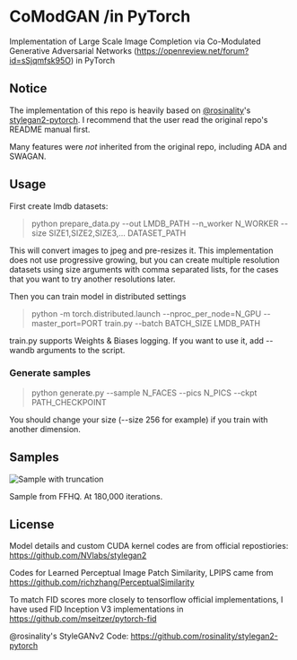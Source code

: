 # CoModGAN /in PyTorch

Implementation of Large Scale Image Completion via Co-Modulated Generative Adversarial Networks (https://openreview.net/forum?id=sSjqmfsk95O) in PyTorch

## Notice

The implementation of this repo is heavily based on [@rosinality](rosinality)'s [stylegan2-pytorch](https://github.com/rosinality/stylegan2-pytorch). I recommend that the user read the original repo's README manual first.

Many features were *not* inherited from the original repo, including ADA and SWAGAN.

## Usage

First create lmdb datasets:

> python prepare_data.py --out LMDB_PATH --n_worker N_WORKER --size SIZE1,SIZE2,SIZE3,... DATASET_PATH

This will convert images to jpeg and pre-resizes it. This implementation does not use progressive growing, but you can create multiple resolution datasets using size arguments with comma separated lists, for the cases that you want to try another resolutions later.

Then you can train model in distributed settings

> python -m torch.distributed.launch --nproc_per_node=N_GPU --master_port=PORT train.py --batch BATCH_SIZE LMDB_PATH

train.py supports Weights & Biases logging. If you want to use it, add --wandb arguments to the script.

### Generate samples

> python generate.py --sample N_FACES --pics N_PICS --ckpt PATH_CHECKPOINT

You should change your size (--size 256 for example) if you train with another dimension.

## Samples

![Sample with truncation](doc/test_sample.png)

Sample from FFHQ. At 180,000 iterations.

## License

Model details and custom CUDA kernel codes are from official repostiories: https://github.com/NVlabs/stylegan2

Codes for Learned Perceptual Image Patch Similarity, LPIPS came from https://github.com/richzhang/PerceptualSimilarity

To match FID scores more closely to tensorflow official implementations, I have used FID Inception V3 implementations in https://github.com/mseitzer/pytorch-fid

@rosinality's StyleGANv2 Code: https://github.com/rosinality/stylegan2-pytorch